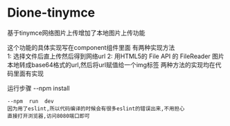 # Dione-tinymce
基于tinymce网络图片上传增加了本地图片上传功能


这个功能的具体实现写在component组件里面
有两种实现方法  
    1: 选择文件后直上传然后得到网络url
    2: 用HTML5的 File API 的 FileReader 图片本地转成base64格式的url,然后将url赋值给一个img标签
两种方法的实现均在代码里面有实现


运行步骤
    --npm  install 

    --npm  run  dev
    因为用了eslint,所以代码编译的时候会有很多eslint的错误出来,不用担心 
    直接打开浏览器,访问8080端口即可 
